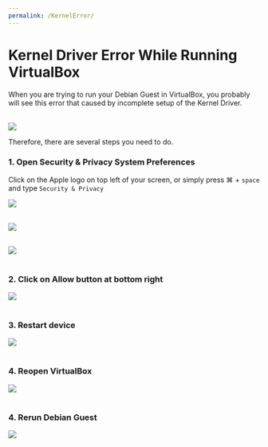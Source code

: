 ```yaml
---
permalink: /KernelError/
---
```


# Kernel Driver Error While Running VirtualBox

When you are trying to run your Debian Guest in VirtualBox, you probably will see this error that caused by incomplete setup of the Kernel Driver.<br><br>

![](./public/17.png)

Therefore, there are several steps you need to do.

### 1. Open Security & Privacy System Preferences

Click on the Apple logo on top left of your screen, or simply press &#8984; + `space` and type `Security & Privacy`

![](./public/19.png) <br><br>

![](./public/20.png) <br><br>

![](./public/18.png) <br><br>

### 2. Click on **Allow** button at bottom right

![](./public/10.png) <br><br>

### 3. Restart device

![](./public/11.png) <br><br>

### 4. Reopen VirtualBox

![](./public/13.png) <br><br>

### 4. Rerun Debian Guest

![](./public/21.png) <br><br>
